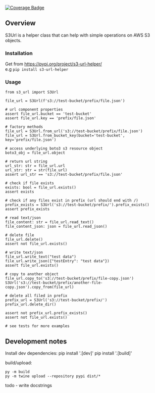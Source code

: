[![Coverage Badge](https://img.shields.io/endpoint?url=https://gist.githubusercontent.com/n-orlov/f26292d8b498fa22b87e6425ddc7d235/raw/9624db6266b021187ae76483eb2aa7d9f5ed5a75/s3_url_helper_coverage_badge__master.json)](https://gist.github.com/n-orlov/f26292d8b498fa22b87e6425ddc7d235#file-code-coverage-results-md)

## Overview
S3Url is a helper class that can help with simple operations on AWS S3 objects.<br>
### Installation
Get from https://pypi.org/project/s3-url-helper/
<br> e.g `pip install s3-url-helper`<br>
### Usage
    from s3_url import S3Url

    file_url = S3Url(f's3://test-bucket/prefix/file.json')

    # url component properties
    assert file_url.bucket == 'test-bucket'
    assert file_url.key == 'prefix/file.json'

    # factory methods
    file_url = S3Url.from_url('s3://test-bucket/prefix/file.json')
    file_url = S3Url.from_bucket_key(bucket='test-bucket', key='prefix/file.json')

    # access underlying boto3 s3 resource object
    boto3_obj = file_url.object

    # return url string
    url_str: str = file_url.url
    url_str: str = str(file_url)
    assert url_str == 's3://test-bucket/prefix/file.json'

    # check if file exists
    exists: bool = file_url.exists()
    assert exists

    # check if any files exist in prefix (url should end with /)
    prefix_exists = S3Url('s3://test-bucket/prefix/').prefix_exists()
    assert prefix_exists

    # read text/json
    file_content: str = file_url.read_text()
    file_content_json: json = file_url.read_json()

    # delete file
    file_url.delete()
    assert not file_url.exists()

    # write text/json
    file_url.write_text("test data")
    file_url.write_json({"testEntry": "test data"})
    assert file_url.exists()

    # copy to another object
    file_url.copy_to('s3://test-bucket/prefix/file-copy.json')
    S3Url('s3://test-bucket/prefix/another-file-copy.json').copy_from(file_url)

    # delete all filed in prefix
    prefix_url = S3Url('s3://test-bucket/prefix/')
    prefix_url.delete_dir()

    assert not prefix_url.prefix_exists()
    assert not file_url.exists()

    # see tests for more examples

## Development notes
Install dev dependencies: 
    pip install '.[dev]'
    pip install '.[build]'

build/upload:

    py -m build
    py -m twine upload --repository pypi dist/*  

todo - write docstrings